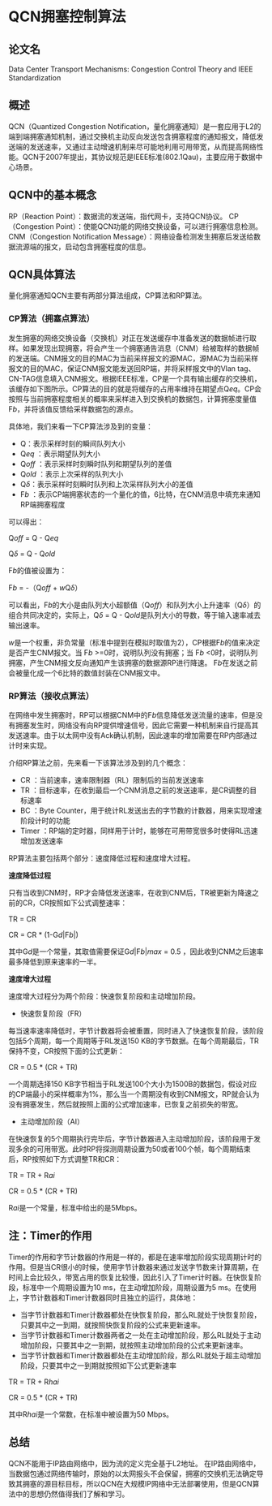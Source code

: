 # QCN拥塞控制算法

## 论文名

Data Center Transport Mechanisms: Congestion Control Theory and IEEE Standardization

## 概述

QCN（Quantized Congestion Notification，量化拥塞通知）是一套应用于L2的端到端拥塞通知机制，通过交换机主动反向发送包含拥塞程度的通知报文，降低发送端的发送速率，又通过主动增速机制来尽可能地利用可用带宽，从而提高网络性能。QCN于2007年提出，其协议规范是IEEE标准(802.1Qau)，主要应用于数据中心场景。

## QCN中的基本概念

RP（Reaction Point）：数据流的发送端，指代网卡，支持QCN协议。
CP（Congestion Point）：使能QCN功能的网络交换设备，可以进行拥塞信息检测。
CNM（Congestion Notification Message）：网络设备检测发生拥塞后发送给数据流源端的报文，启动包含拥塞程度的信息。


## QCN具体算法

量化拥塞通知QCN主要有两部分算法组成，CP算法和RP算法。

### CP算法（拥塞点算法）

发生拥塞的网络交换设备（交换机）对正在发送缓存中准备发送的数据帧进行取样。如果发现出现拥塞，将会产生一个拥塞通告消息（CNM）给被取样的数据帧的发送端。CNM报文的目的MAC为当前采样报文的源MAC，源MAC为当前采样报文的目的MAC，保证CNM报文能发送回RP端，并将采样报文中的Vlan tag、CN-TAG信息填入CNM报文。根据IEEE标准，CP是一个具有输出缓存的交换机，该缓存如下图所示。CP算法的目的就是将缓存的占用率维持在期望点Q*eq*。CP会按照与当前拥塞程度相关的概率来采样进入到交换机的数据包，计算拥塞度量值F*b*，并将该值反馈给采样数据包的源点。

具体地，我们来看一下CP算法涉及到的变量：

* Q：表示采样时刻的瞬间队列大小
* Q*eq* ：表示期望队列大小
* Q*off* ：表示采样时刻瞬时队列和期望队列的差值
* Q*old* ：表示上次采样的队列大小
* Q*δ*：表示采样时刻瞬时队列和上次采样队列大小的差值
* F*b* ：表示CP端拥塞状态的一个量化的值，6比特，在CNM消息中填充来通知RP端拥塞程度

可以得出：

Q*off* = Q - Q*eq*

Q*δ* = Q - Q*old*

F*b*的值被设置为：

F*b* = -（Q*off* + *w*Q*δ*）

可以看出，F*b*的大小是由队列大小超额值（Q*off*）和队列大小上升速率（Q*δ*）的组合共同决定的，实际上，Q*δ* = Q - Q*old*是队列大小的导数，等于输入速率减去输出速率。

*w*是一个权重，非负常量（标准中提到在模拟时取值为2），CP根据F*b*的值来决定是否产生CNM报文。当 F*b* >=0时，说明队列没有拥塞；当 F*b* <0时，说明队列拥塞，产生CNM报文反向通知产生该拥塞的数据源RP进行降速。 F*b*在发送之前会被量化成一个6比特的数值封装在CNM报文中。


### RP算法（接收点算法）

在网络中发生拥塞时，RP可以根据CNM中的F*b*信息降低发送流量的速率，但是没有拥塞发生时，网络没有向RP提供增速信号，因此它需要一种机制来自行提高其发送速率。由于以太网中没有Ack确认机制，因此速率的增加需要在RP内部通过计时来实现。

介绍RP算法之前，先来看一下该算法涉及到的几个概念：

* CR ：当前速率，速率限制器（RL）限制后的当前发送速率
* TR ：目标速率，在收到最后一个CNM消息之前的发送速率，是CR调整的目标速率
* BC ：Byte Counter，用于统计RL发送出去的字节数的计数器，用来实现增速阶段计时的功能
* Timer ：RP端的定时器，同样用于计时，能够在可用带宽很多时使得RL迅速增加发送速率

RP算法主要包括两个部分：速度降低过程和速度增大过程。

**速度降低过程**

只有当收到CNM时，RP才会降低发送速率，在收到CNM后，TR被更新为降速之前的CR，CR按照如下公式调整速率：

TR = CR

CR = CR * (1-G*d*|F*b*|)

其中G*d*是一个常量，其取值需要保证G*d*|F*b*|*max* = 0.5 ，因此收到CNM之后速率最多降低到原来速率的一半。

**速度增大过程**

速度增大过程分为两个阶段：快速恢复阶段和主动增加阶段。

* 快速恢复阶段（FR）

每当速率速率降低时，字节计数器将会被重置，同时进入了快速恢复阶段，该阶段包括5个周期，每一个周期等于RL发送150 KB的字节数据。在每个周期最后，TR保持不变，CR按照下面的公式更新：

CR = 0.5 * (CR + TR)

一个周期选择150 KB字节相当于RL发送100个大小为1500B的数据包，假设对应的CP端最小的采样概率为1%，那么当一个周期没有收到CNM报文，RP就会认为没有拥塞发生，然后就按照上面的公式增加速率，已恢复之前损失的带宽。

* 主动增加阶段（AI）

在快速恢复的5个周期执行完毕后，字节计数器进入主动增加阶段，该阶段用于发现多余的可用带宽。此时RP将探测周期设置为50或者100个帧，每个周期结束后，RP按照如下方式调整TR和CR：

TR = TR + R*ai*

CR = 0.5 * (CR + TR)

R*ai*是一个常量，标准中给出的是5Mbps。

## 注：Timer的作用

Timer的作用和字节计数器的作用是一样的，都是在速率增加阶段实现周期计时的作用。但是当CR很小的时候，使用字节计数器来通过发送字节数来计算周期，在时间上会比较久，带宽占用的恢复比较慢，因此引入了Timer计时器。在快恢复阶段，标准中一个周期设置为10 ms，在主动增加阶段，周期设置为5 ms。在使用上，字节计数器和Timer计数器同时且独立的运行，具体地：

* 当字节计数器和Timer计数器都处在快恢复阶段，那么RL就处于快恢复阶段，只要其中之一到期，就按照快恢复阶段的公式来更新速率。
* 当字节计数器和Timer计数器两者之一处在主动增加阶段，那么RL就处于主动增加阶段，只要其中之一到期，就按照主动增加阶段的公式来更新速率。
* 当字节计数器和Timer计数器都处在主动增加阶段，那么RL就处于超主动增加阶段，只要其中之一到期就按照如下公式更新速率

TR = TR + R*hai*

CR = 0.5 * (CR + TR)

其中R*hai*是一个常数，在标准中被设置为50 Mbps。

## 总结

QCN不能用于IP路由网络中，因为流的定义完全基于L2地址。 在IP路由网络中，当数据包通过网络传输时，原始的以太网报头不会保留，拥塞的交换机无法确定导致其拥塞的源目标目标，所以QCN在大规模IP网络中无法部署使用，但是QCN算法中的思想仍然值得我们了解和学习。

